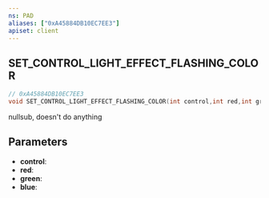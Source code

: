 ```yaml
---
ns: PAD
aliases: ["0xA45884DB10EC7EE3"]
apiset: client
---
```

## SET_CONTROL_LIGHT_EFFECT_FLASHING_COLOR

```c
// 0xA45884DB10EC7EE3
void SET_CONTROL_LIGHT_EFFECT_FLASHING_COLOR(int control,int red,int green,int blue);
```

nullsub, doesn't do anything

## Parameters
* **control**:
* **red**:
* **green**:
* **blue**: